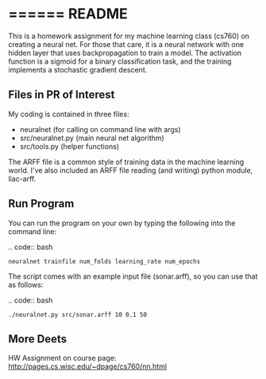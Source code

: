 ======
README
======

This is a homework assignment for my machine learning class (cs760) on creating a neural net.
For those that care, it is a neural network with one hidden layer that uses backpropagation 
to train a model. The activation function is a sigmoid for a binary classification task, 
and the training implements a stochastic gradient descent.

Files in PR of Interest
-----------------------

My coding is contained in three files:
- neuralnet (for calling on command line with args)
- src/neuralnet.py (main neural net algorithm)
- src/tools.py (helper functions)

The ARFF file is a common style of training data in the machine learning world. I've
also included an ARFF file reading (and writing) python module, liac-arff.

Run Program
-----------

You can run the program on your own by typing the following into the command line:

.. code:: bash

	neuralnet trainfile num_folds learning_rate num_epochs

The script comes with an example input file (sonar.arff), so you can use that as follows:

.. code:: bash
	
	./neuralnet.py src/sonar.arff 10 0.1 50

More Deets
----------

HW Assignment on course page: http://pages.cs.wisc.edu/~dpage/cs760/nn.html